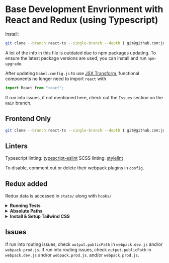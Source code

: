 # Base Development Envrionment with React and Redux (using Typescript)

Install:

```sh
git clone --branch react-ts --single-branch --depth 1 git@github.com:justin0979/devconfig.git
```

A lot of the info in this file is outdated due to npm packages updating. To ensure
the latest package versions are used, you can install and run `npm-upgrade`.

After updating `babel.config.js` to use [JSX Transform](https://reactjs.org/blog/2020/09/22/introducing-the-new-jsx-transform.html),
functional components no longer need to import `react` with

```js script
import React from "react";
```

If run into issues, if not mentioned here, check out the `Issues`
section on the `main` branch.

## Frontend Only

```sh
git clone --branch react-ts --single-branch --depth 1 git@github.com:justin0979/devconfig.git
```

## Linters

Typescript linting:
[typescript-eslint](https://github.com/typescript-eslint/typescript-eslint)
SCSS linting:
[stylelint](https://stylelint.io/)

To disable, comment out or delete their webpack plugins in `config`.

## Redux added

Redux data is accessed in `state/` along with `hooks/`

<details>
    <summary><strong>Running Tests</strong></summary>

Testing recently changed to [React Testing Library](https://testing-library.com/docs/react-testing-library/intro/).

I have not run tests with this yet to find out any configuration issues this repo will have.

</details>

<details>
    <summary><strong>Absolute Paths</strong></summary>

#### Absolute Path

For use of absolute paths like:

```javascript
import newFile from "&newdirname/newFile";
```

update the following (assuming <code>newdirname/</code> is in <code>src/</code>):

<ul>
  <li>
    Update <code>webpack.common.ts</code>:

```typescript
export default {
    resolve: {
        alias: {
            "&newdirname": path.resolve(__dirname, "../src/newdirname"),
        },
    },
};
```

  </li>
  <li>Update <code>babel.config.js</code>:

```javascript
module.exports = {
    plugins: [
        "module-resolver",
        {
            root: ["./"],
            alias: {
                "&newdirname": "./src/newdirname",
            },
        },
    ],
};
```

  </li>
  <li>
 Update <code>tsconfig.json</code>:
 
```javascript
{
     "compilerOptions": {
      "paths": {
        "&newdirname/*": ["./src/newdirname/*"]
     }
    }
}
```
 
To import <code>index.ts</code> like:

```typescript
import * from "&newdirname"; // instead of import * from "&newdirname/index";
```

change <code>tsconfig.json</code>:

```javascript
{
  "compilerOptions": {
    "baseUrl": "./",
    "paths": {
      "&newdirname": ["src/newdirname"],
      "&newdirname/*": ["src/newdirname/*"]
    }
  }
}
```

   </li>
  </ul>
</ul>

The `tsconfig.json` comes from:
[TypeScript: Documentation Path mapping](https://www.typescriptlang.org/docs/handbook/module-resolution.html#path-mapping)

</details>

<details>
<summary><strong>Install & Setup Tailwind CSS</strong></summary>

Official documentation: [Get started with Tailwind CSS](https://tailwindcss.com/docs/installation)

In terminal:

```sh
npm i -D tailwindcss
npx tailwindcss init
```

In `config/postcss.config.js`:

```javascript
const tailwindcss = require("tailwindcss");

module.exports = {
    plugins: [require("autoprefixer"), tailwindcss],
};
```

In `tailwind.config.js`:

```javascript
module.exports = {
    content: ["./src/**/*.{html,js,jsx,ts,tsx}"],
    theme: {
        extend: {},
    },
    plugins: [],
};
```

In `input.css`, or `main.css` (whatever you want to name it):

```javascript
@tailwind base;
@tailwind components;
@tailwind utilities;
```

In `index.tsx`:

```javascript
import ReactDOM from "react-dom/client";
import "./input.css"; // whatever you named your css file
import App from  "./App";
```

</details>

## Issues

If run into routing issues, check `output.publicPath` in `webpack.dev.js`
and/or `webpack.prod.js`.
If run into routing issues, check `output.publicPath` in `webpack.dev.js`
and/or `webpack.prod.js`.
and/or `webpack.prod.js`.

